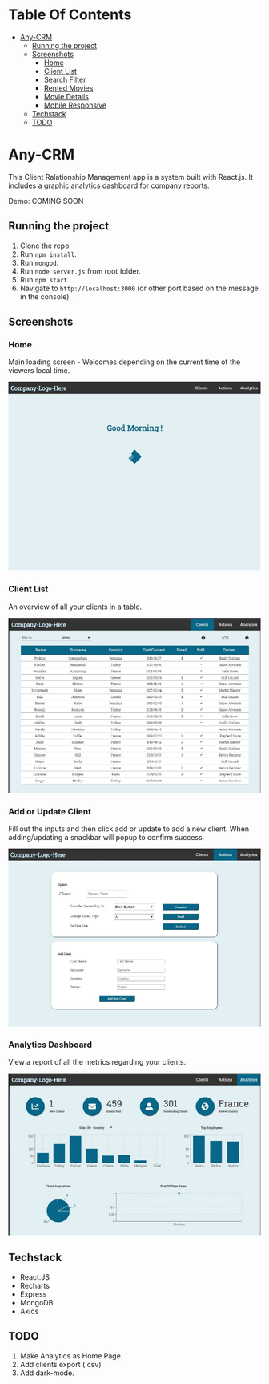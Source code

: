 # Table Of Contents

- [Any-CRM](#any-crm)
  - [Running the project](#running-the-project)
  - [Screenshots](#screenshots)
    - [Home](#select-user)
    - [Client List](#client-list)
    - [Search Filter](#search-filter)
    - [Rented Movies](#rented-movies)
    - [Movie Details](#movie-details)
    - [Mobile Responsive](#mobile-responsive)
  - [Techstack](#tech-stack)
  - [TODO](#todo)

# Any-CRM

This Client Ralationship Management app is a system built with React.js. It includes a graphic analytics dashboard for company reports.

Demo: COMING SOON

## Running the project

1. Clone the repo.
2. Run `npm install`.
3. Run `mongod`.
4. Run `node server.js` from root folder.
5. Run `npm start`.
6. Navigate to `http://localhost:3000` (or other port based on the message in the console).

## Screenshots

### Home

Main loading screen - Welcomes depending on the current time of the viewers local time.

<img align="center"><img src="assets/home.JPG" width="600" />

### Client List

An overview of all your clients in a table.

<img align="center"><img src="assets/Clients.JPG" width="600" />

### Add or Update Client

Fill out the inputs and then click add or update to add a new client. When adding/updating a snackbar will popup to confirm success.

<img align="center"><img src="assets/Actions.JPG" width="600" />

### Analytics Dashboard

View a report of all the metrics regarding your clients.

<img align="center"><img src="assets/Analytics.JPG" width="600" />


## Techstack
- React.JS
- Recharts
- Express
- MongoDB
- Axios

## TODO

1. Make Analytics as Home Page.
2. Add clients export (.csv)
3. Add dark-mode.

